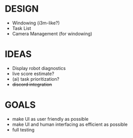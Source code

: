 # DESIGN

- Windowing (i3m-like?)
- Task List
- Camera Management (for windowing)

# IDEAS

- Display robot diagnostics
- live score estimate?
- (ai) task prioritization?
- ~~discord integration~~

# GOALS

- make UI as user friendly as possible
- make UI and human interfacing as efficient as possible
- full testing

